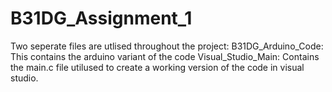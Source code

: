 # B31DG_Assignment_1
Two seperate files are utlised throughout the project: 
B31DG_Arduino_Code: This contains the arduino variant of the code
Visual_Studio_Main: Contains the main.c file utilused to create a working version of the code in visual studio. 
